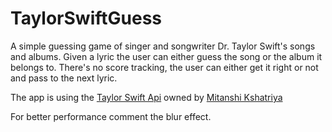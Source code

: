 # TaylorSwiftGuess

A simple guessing game of singer and songwriter Dr. Taylor Swift's songs and albums.
Given a lyric the user can either guess the song or the album it belongs to.
There's no score tracking, the user can either get it right or not and pass to the next lyric.

The app is using the [Taylor Swift Api](https://github.com/MitanshiKshatriya/taylor-swift-api) owned by [Mitanshi Kshatriya](https://github.com/MitanshiKshatriya)

For better performance comment the blur effect.
